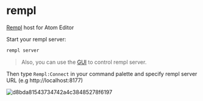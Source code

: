 # rempl

[Rempl](https://github.com/rempl/rempl) host for Atom Editor

Start your rempl server:
```bash
rempl server
```

> Also, you can use the [GUI](https://github.com/rempl/menubar-server) to control rempl server.

Then type `Rempl:Connect` in your command palette and specify rempl server URL (e.g http://localhost:8177)

![d8bda81543734742a4c38485278f6197](https://cloud.githubusercontent.com/assets/6654581/21047991/e8ec32a2-be1d-11e6-88da-3134f9bb4568.png)
